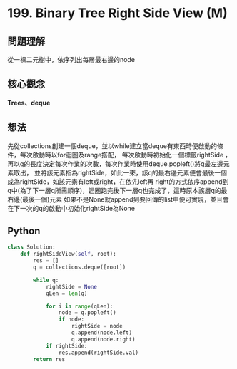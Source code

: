 # 199. Binary Tree Right Side View (M)

## 問題理解
從一棵二元樹中，依序列出每層最右邊的node

## 核心觀念
**Trees、deque**

## 想法
先從collections創建一個deque，並以while建立當deque有東西時便啟動的條件，每次啟動時以for迴圈及range搭配，
每次啟動時初始化一個標籤rightSide ，再以q的長度決定每次作業的次數，每次作業時使用deque.popleft()將q最左邊元素取出，
並將該元素指為rightSide，如此一來，該q的最右邊元素便會最後一個成為rightSide，如該元素有left或right，在依先left再
right的方式依序append到q中(為了下一層q所需順序)，迴圈跑完後下一層q也完成了，這時原本該層q的最右邊(最後一個)元素
如果不是None就append到要回傳的list中便可實現，並且會在下一次的q的啟動中初始化rightSide為None
## Python


```python
class Solution:
    def rightSideView(self, root):
        res = []
        q = collections.deque([root])

        while q:
            rightSide = None
            qLen = len(q)

            for i in range(qLen):
                node = q.popleft()
                if node:
                    rightSide = node
                    q.append(node.left)
                    q.append(node.right)
            if rightSide:
                res.append(rightSide.val)
        return res
```
